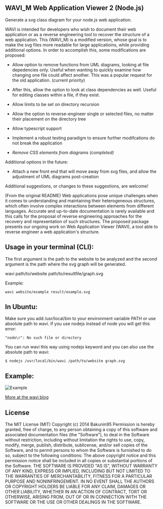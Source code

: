 ## WAVI_M Web Application Viewer 2 (Node.js)

Generate a svg class diagram for your node.js web application.

WAVI is intended for developers who wish to document their web application or as a reverse engineering tool to recover 
the structure of a web application.  This (WAVI_M) is a modified version, whose goal is to make the svg files more readable for large applicatioins,  while providing additional options.  In order to accomplish this, some modifications are proposed:

-  Allow option to remove functions from UML diagrams, looking at file depedencies only.  Useful when wanting to quickly examine how changing one file
   could affect another.  This was a popular request for the old application.  (current priority)
-  After this, allow the option to look at class dependencies as well.  Useful for editing classes within a file, if they exist.
-  Allow limits to be set on directory recursion
-  Allow the option to reverse-engineer single or selected files, no matter their placement on the directory tree
-  Allow typescript support
-  Implement a robust testing paradigm to ensure further modifcations do not break the application

-  *Remove CSS elements from diagrams (completed)*

Additional options in the future:

-  Attach a new front end that will move away from svg files, and allow the adjustment of UML diagrams post-creation

Additional suggestions, or changes to these suggestions, are welcome!

(From the original README)
Web applications pose unique challenges when it comes to understanding and maintaining their heterogeneous structures, which often involve complex interactions between elements from different languages. Accurate and up-to-date documentation is rarely available and this calls for the proposal of reverse engineering approaches for the recovery and representation of such structures. The proposed package presents our ongoing work on Web Application Viewer (WAVI), a tool able to reverse engineer a web application's structure.


## Usage in your terminal (CLI): 

The first argument is the path to the website to be analyzed and the second argument is the path where the svg graph will be generated.

wavi path/to/website path/to/resultfile/graph.svg

Example:

```
wavi website/example result/example.svg

```

## In Ubuntu: 

Make sure you add /usr/local/bin to your environment variable PATH or use absolute path to wavi.
If you use nodejs instead of node you will get this error:

```
"node\r": No such file or directory
```

You can run wavi this way using nodejs keyword and you can also use the absolute path to wavi:

    $ nodejs /usr/local/bin/wavi /path/to/website graph.svg


## Example:

![Example](/es5/example/graph.jpg?raw=true "Example")


[More at the wavi blog](https://blogwavi.wordpress.com/)




## License

The MIT License (MIT)
Copyright (c) 2014 Bakunin95
Permission is hereby granted, free of charge, to any person obtaining a copy
of this software and associated documentation files (the "Software"), to deal
in the Software without restriction, including without limitation the rights
to use, copy, modify, merge, publish, distribute, sublicense, and/or sell
copies of the Software, and to permit persons to whom the Software is
furnished to do so, subject to the following conditions:
The above copyright notice and this permission notice shall be included in all
copies or substantial portions of the Software.
THE SOFTWARE IS PROVIDED "AS IS", WITHOUT WARRANTY OF ANY KIND, EXPRESS OR
IMPLIED, INCLUDING BUT NOT LIMITED TO THE WARRANTIES OF MERCHANTABILITY,
FITNESS FOR A PARTICULAR PURPOSE AND NONINFRINGEMENT. IN NO EVENT SHALL THE
AUTHORS OR COPYRIGHT HOLDERS BE LIABLE FOR ANY CLAIM, DAMAGES OR OTHER
LIABILITY, WHETHER IN AN ACTION OF CONTRACT, TORT OR OTHERWISE, ARISING FROM,
OUT OF OR IN CONNECTION WITH THE SOFTWARE OR THE USE OR OTHER DEALINGS IN THE
SOFTWARE.
